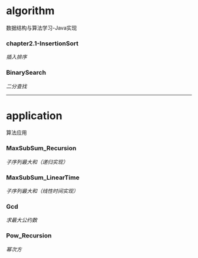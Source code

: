 # algorithm
数据结构与算法学习-Java实现
### chapter2.1-InsertionSort
*插入排序*
### BinarySearch
*二分查找*

---

# application
算法应用
### MaxSubSum_Recursion
*子序列最大和（递归实现）*
### MaxSubSum_LinearTime
*子序列最大和（线性时间实现）*
### Gcd
*求最大公约数*
### Pow_Recursion
*幂次方*